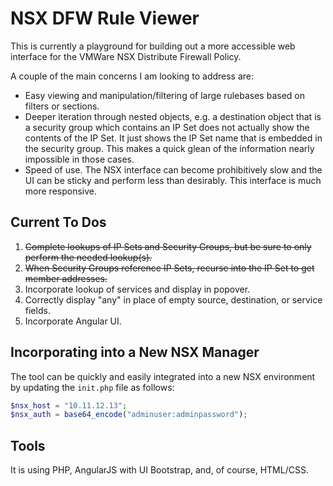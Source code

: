 # NSX DFW Rule Viewer

This is currently a playground for building out a more accessible web interface for the VMWare NSX Distribute Firewall Policy.

A couple of the main concerns I am looking to address are:
* Easy viewing and manipulation/filtering of large rulebases based on filters or sections.
* Deeper iteration through nested objects, e.g. a destination object that is a security group which contains an IP Set does not actually show the contents of the IP Set. It just shows the IP Set name that is embedded in the security group. This makes a quick glean of the information nearly impossible in those cases.
* Speed of use. The NSX interface can become prohibitively slow and the UI can be sticky and perform less than desirably. This interface is much more responsive. 

## Current To Dos
1. ~~Complete lookups of IP Sets and Security Groups, but be sure to only perform the needed lookup(s).~~
2. ~~When Security Groups reference IP Sets, recurse into the IP Set to get member addresses.~~
3. Incorporate lookup of services and display in popover.
4. Correctly display "any" in place of empty source, destination, or service fields.
5. Incorporate Angular UI.

## Incorporating into a New NSX Manager
The tool can be quickly and easily integrated into a new NSX environment by updating the `init.php` file as follows: 
``` php
$nsx_host = "10.11.12.13";
$nsx_auth = base64_encode("adminuser:adminpassword");
```
## Tools
It is using PHP, AngularJS with UI Bootstrap, and, of course, HTML/CSS.
